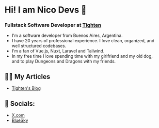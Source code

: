 # Hi! I am Nico Devs 👋

### Fullstack Software Developer at [Tighten](https://tighten.com)

- I'm a software developer from Buenos Aires, Argentina.
- I have 20 years of professional experience. I love clean, organized, and well structured codebases.
- I'm a fan of Vue.js, Nuxt, Laravel and Tailwind.
- In my free time I love spending time with my girlfriend and my old dog, and to play Dungeons and Dragons with my friends.

## 👨‍💻 My Articles

- [Tighten's Blog](https://tighten.com/authors/nico-devs/)

## 🤝 Socials:

- [X.com](https://twitter.com/nicodevs)
- [BlueSky](https://bsky.app/profile/nicodevs.bsky.social)





